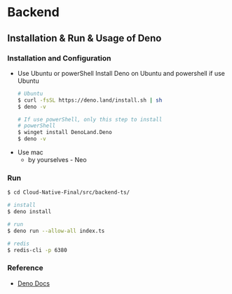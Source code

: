 # Backend

## Installation & Run & Usage of Deno

### Installation and Configuration
- Use Ubuntu or powerShell
  Install Deno on Ubuntu and powershell if use Ubuntu
    ```bash
    # Ubuntu
    $ curl -fsSL https://deno.land/install.sh | sh
    $ deno -v

    # If use powerShell, only this step to install
    # powerShell
    $ winget install DenoLand.Deno
    $ deno -v
    ```
- Use mac
  - by yourselves - Neo

### Run
```bash
$ cd Cloud-Native-Final/src/backend-ts/

# install
$ deno install

# run 
$ deno run --allow-all index.ts

# redis
$ redis-cli -p 6380
```

### Reference

- [Deno Docs](https://docs.deno.com/)
